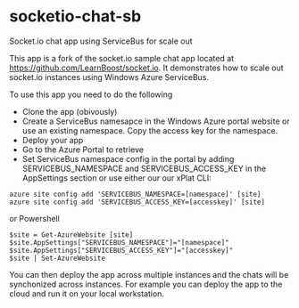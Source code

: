 socketio-chat-sb
================

Socket.io chat app using ServiceBus for scale out

This app is a fork of the socket.io sample chat app located at https://github.com/LearnBoost/socket.io. It demonstrates how to scale out socket.io instances using Windows Azure ServiceBus.

To use this app you need to do the following

* Clone the app (obivously)
* Create a ServiceBus namesapce in the Windows Azure portal website or use an existing namespace. Copy the access key for the namespace.
* Deploy your app
* Go to the Azure Portal to retrieve 
* Set ServiceBus namespace config in the portal by adding SERVICEBUS_NAMESPACE and SERVICEBUS_ACCESS_KEY in the AppSettings section or use either our our xPlat CLI:

```
azure site config add 'SERVICEBUS_NAMESPACE=[namespace]' [site]
azure site config add 'SERVICEBUS_ACCESS_KEY=[accesskey]' [site]
```

or Powershell

```
$site = Get-AzureWebsite [site]
$site.AppSettings["SERVICEBUS_NAMESPACE"]="[namespace]"
$site.AppSettings["SERVICEBUS_ACCESS_KEY"]="[accesskey]"
$site | Set-AzureWebsite
```

You can then deploy the app across multiple instances and the chats will be synchonized across instances. For example you can deploy the app to the cloud and run it on your local workstation.
